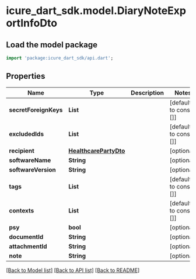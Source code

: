 # icure_dart_sdk.model.DiaryNoteExportInfoDto

## Load the model package
```dart
import 'package:icure_dart_sdk/api.dart';
```

## Properties
Name | Type | Description | Notes
------------ | ------------- | ------------- | -------------
**secretForeignKeys** | **List<String>** |  | [default to const []]
**excludedIds** | **List<String>** |  | [default to const []]
**recipient** | [**HealthcarePartyDto**](HealthcarePartyDto.md) |  | [optional] 
**softwareName** | **String** |  | [optional] 
**softwareVersion** | **String** |  | [optional] 
**tags** | **List<String>** |  | [default to const []]
**contexts** | **List<String>** |  | [default to const []]
**psy** | **bool** |  | [optional] 
**documentId** | **String** |  | [optional] 
**attachmentId** | **String** |  | [optional] 
**note** | **String** |  | [optional] 

[[Back to Model list]](../README.md#documentation-for-models) [[Back to API list]](../README.md#documentation-for-api-endpoints) [[Back to README]](../README.md)


